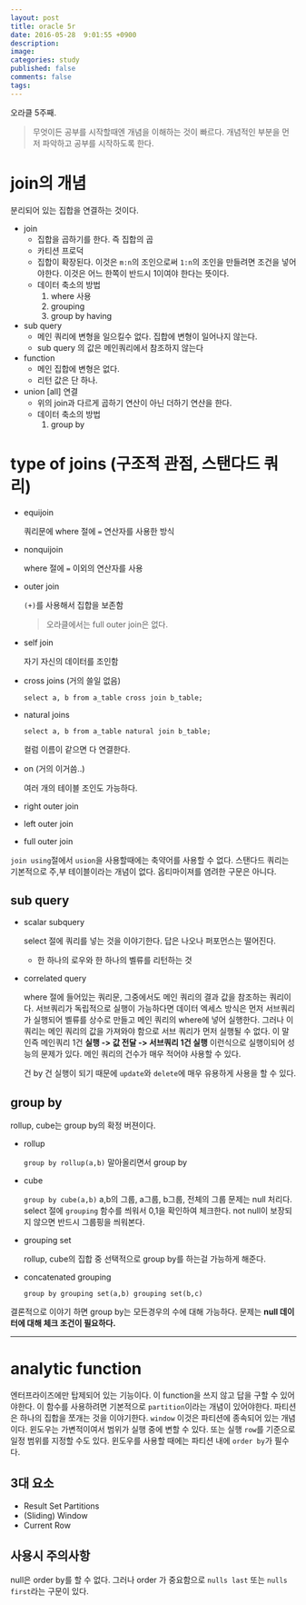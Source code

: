 ```yaml
---
layout: post
title: oracle 5r
date: 2016-05-28  9:01:55 +0900
description: 
image: 
categories: study
published: false
comments: false
tags:
---
```


오라클 5주째.

> 무엇이든 공부를 시작할때엔 개념을 이해하는 것이 빠르다. 개념적인 부분을 먼저 파악하고 공부를 시작하도록 한다.

# join의 개념

분리되어 있는 집합을 연결하는 것이다.

- join
  - 집합을 곱하기를 한다. 즉 집합의 곱
  - 카티션 프로덕
  - 집합이 확장된다. 이것은 `m:n`의 조인으로써 `1:n`의 조인을 만들려면 조건을 넣어야한다. 이것은 어느 한쪽이 반드시 1이여야 한다는 뜻이다.
  - 데이터 축소의 방법
    1. where 사용
    2. grouping
    3. group by having
- sub query
  - 메인 쿼리에 변형을 일으킬수 없다. 집합에 변형이 일어나지 않는다.
  - sub query 의 값은 메인쿼리에서 참조하지 않는다
- function
  - 메인 집합에 변형은 없다.
  - 리턴 값은 단 하나.
- union [all] 연결
  - 위의 join과 다르게 곱하기 연산이 아닌 더하기 연산을 한다.
  - 데이터 축소의 방법
    1. group by

# type of joins (구조적 관점, 스탠다드 쿼리)

- equijoin

  쿼리문에 where 절에 `=` 연산자를 사용한 방식
- nonquijoin

  where 절에 `=` 이외의 연산자를 사용
- outer join
  
  `(+)`를 사용해서 집합을 보존함

  > 오라클에서는 full outer join은 없다.
- self join

  자기 자신의 데이터를 조인함
- cross joins (거의 쓸일 없음)

      select a, b from a_table cross join b_table;
- natural joins

      select a, b from a_table natural join b_table;

  컬럼 이름이 같으면 다 연결한다.
- on (거의 이거씀..)
  
  여러 개의 테이블 조인도 가능하다.

- right outer join
- left outer join
- full outer join

`join using`절에서 `usion`을 사용할때에는 축약어를 사용할 수 없다. 스탠다드 쿼리는 기본적으로 주,부 테이블이라는 개념이 없다. 옵티마이져를 염려한 구문은 아니다.

## sub query

- scalar subquery

  select 절에 쿼리를 넣는 것을 이야기한다. 답은 나오나 퍼포먼스는 떨어진다.

  - 한 하나의 로우와 한 하나의 벨류를 리턴하는 것
- correlated query

  where 절에 들어있는 쿼리문, 그중에서도 메인 쿼리의 결과 값을 참조하는 쿼리이다. 서브쿼리가 독립적으로 실행이 가능하다면 데이터 엑세스 방식은 먼저 서브쿼리가 실행되어 벨류를 상수로 만들고 메인 쿼리의 where에 넣어 실행한다. 그러나 이 쿼리는 메인 쿼리의 값을 가져와야 함으로 서브 쿼리가 먼저 실행될 수 없다. 이 말인즉 메인쿼리 1건 **실행 -> 값 전달 -> 서브쿼리 1건 실행** 이런식으로 실행이되어 성능의 문제가 있다. 메인 쿼리의 건수가 매우 적어야 사용할 수 있다.

  건 by 건 실행이 되기 때문에 `update`와 `delete`에 매우 유용하게 사용을 할 수 있다.

## group by
  
rollup, cube는 group by의 확정 버젼이다.

- rollup

  `group by rollup(a,b)` 말아올리면서 group by
- cube

  `group by cube(a,b)` a,b의 그룹, a그룹, b그룹, 전체의 그룹 문제는 null 처리다. select 절에 `grouping` 함수를 씌워서 0,1을 확인하여 체크한다. not null이 보장되지 않으면 반드시 그룹핑을 씌워본다.
- grouping set
  
  rollup, cube의 집합 중 선택적으로 group by를 하는걸 가능하게 해준다.
- concatenated grouping

  `group by grouping set(a,b) grouping set(b,c)`

결론적으로 이야기 하면 group by는 모든경우의 수에 대해 가능하다. 문제는 **null 데이터에 대해 체크 조건이 필요하다.**

----

# analytic function

엔터프라이즈에만 탑제되어 있는 기능이다. 이 function을 쓰지 않고 답을 구할 수 있어야한다. 이 함수를 사용하려면 기본적으로 `partition`이라는 개념이 있어야한다. 파티션은 하나의 집합을 쪼개는 것을 이야기한다. `window` 이것은 파티션에 종속되어 있는 개념이다. 윈도우는 가변적이여서 범위가 실행 중에 변할 수 있다. 또는 실행 `row`를 기준으로 일정 범위를 지정할 수도 있다. 윈도우를 사용할 때에는 파티션 내에 `order by`가 필수다.

## 3대 요소

- Result Set Partitions
- (Sliding) Window
- Current Row

## 사용시 주의사항

null은 order by를 할 수 없다. 그러나 order 가 중요함으로 `nulls last` 또는 `nulls first`라는 구문이 있다.